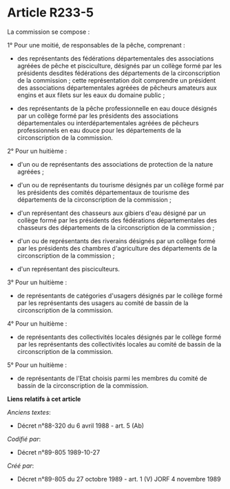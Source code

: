 # Article R233-5

La commission se compose :

1° Pour une moitié, de responsables de la pêche, comprenant :

- des représentants des fédérations départementales des associations agréées de pêche et pisciculture, désignés par un
collège formé par les présidents desdites fédérations des départements de la circonscription de la commission ; cette
représentation doit comprendre un président des associations départementales agréées de pêcheurs amateurs aux engins et aux
filets sur les eaux du domaine public ;

- des représentants de la pêche professionnelle en eau douce désignés par un collège formé par les présidents des
associations départementales ou interdépartementales agréées de pêcheurs professionnels en eau douce pour les départements de
la circonscription de la commission.

2° Pour un huitième :

- d'un ou de représentants des associations de protection de la nature agréées ;

- d'un ou de représentants du tourisme désignés par un collège formé par les présidents des comités départementaux de
tourisme des départements de la circonscription de la commission ;

- d'un représentant des chasseurs aux gibiers d'eau désigné par un collège formé par les présidents des fédérations
départementales des chasseurs des départements de la circonscription de la commission ;

- d'un ou de représentants des riverains désignés par un collège formé par les présidents des chambres d'agriculture des
départements de la circonscription de la commission ;

- d'un représentant des pisciculteurs.

3° Pour un huitième :

- de représentants de catégories d'usagers désignés par le collège formé par les représentants des usagers au comité de
bassin de la circonscription de la commission.

4° Pour un huitième :

- de représentants des collectivités locales désignés par le collège formé par les représentants des collectivités locales au
comité de bassin de la circonscription de la commission.

5° Pour un huitième :

- de représentants de l'Etat choisis parmi les membres du comité de bassin de la circonscription de la commission.

**Liens relatifs à cet article**

_Anciens textes_:

  - Décret n°88-320 du 6 avril 1988 - art. 5 (Ab)

_Codifié par_:

  - Décret n°89-805 1989-10-27

_Créé par_:

  - Décret n°89-805 du 27 octobre 1989 - art. 1 (V) JORF 4 novembre 1989
